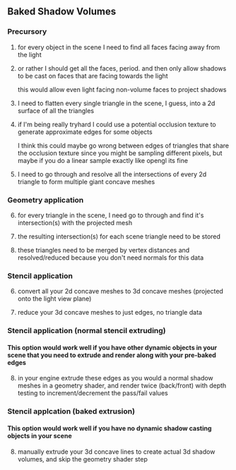 
## Baked Shadow Volumes

### Precursory

1. for every object in the scene I need to find all faces facing away from the light

2. or rather I should get all the faces, period. and then only allow shadows to be cast on faces that are facing towards the light
   
   this would allow even light facing non-volume faces to project shadows

3. I need to flatten every single triangle in the scene, I guess, into a 2d surface of all the triangles

4. if I'm being really tryhard I could use a potential occlusion texture to generate approximate edges for some objects

   I think this could maybe go wrong between edges of triangles that share the occlusion texture since you might be sampling different pixels, but maybe if you do a linear sample exactly like opengl its fine

5. I need to go through and resolve all the intersections of every 2d triangle to form multiple giant concave meshes

### Geometry application

6. for every triangle in the scene, I need go to through and find it's intersection(s) with the projected mesh

7. the resulting intersection(s) for each scene triangle need to be stored

8. these triangles need to be merged by vertex distances and resolved/reduced because you don't need normals for this data

### Stencil application

6. convert all your 2d concave meshes to 3d concave meshes (projected onto the light view plane)

7. reduce your 3d concave meshes to just edges, no triangle data

### Stencil application (normal stencil extruding)

#### This option would work well if you have other dynamic objects in your scene that you need to extrude and render along with your pre-baked edges

8. in your engine extrude these edges as you would a normal shadow meshes in a geometry shader, and render twice (back/front) with depth testing to increment/decrement the pass/fail values

### Stencil applcation (baked extrusion)

#### This option would work well if you have no dynamic shadow casting objects in your scene

8. manually extrude your 3d concave lines to create actual 3d shadow volumes, and skip the geometry shader step
